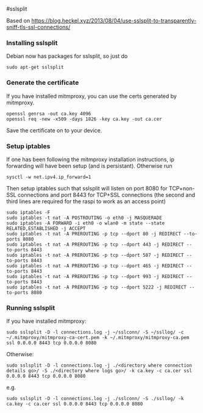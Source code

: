 #sslsplit

Based on https://blog.heckel.xyz/2013/08/04/use-sslsplit-to-transparently-sniff-tls-ssl-connections/

### Installing sslsplit
Debian now has packages for sslsplit, so just do
```
sudo apt-get sslsplit
```

### Generate the certificate
If you have installed mitmproxy, you can use the certs generated by mitmproxy.

```
openssl genrsa -out ca.key 4096
openssl req -new -x509 -days 1826 -key ca.key -out ca.cer
```
Save the certificate on to your device.

### Setup iptables
If one has been following the mitmproxy installation instructions, ip forwarding will have been setup (and is persistant). Otherwise run
```
sysctl -w net.ipv4.ip_forward=1
```

Then setup iptables such that sslsplit will listen on port 8080 for TCP+non-SSL connections and port 8443 for TCP+SSL connections (the second and third lines are required for the raspi to work as an access point)
```
sudo iptables -F
sudo iptables -t nat -A POSTROUTING -o eth0 -j MASQUERADE
sudo iptables -A FORWARD -i eth0 -o wlan0 -m state --state RELATED,ESTABLISHED -j ACCEPT
sudo iptables -t nat -A PREROUTING -p tcp --dport 80 -j REDIRECT --to-ports 8080
sudo iptables -t nat -A PREROUTING -p tcp --dport 443 -j REDIRECT --to-ports 8443
sudo iptables -t nat -A PREROUTING -p tcp --dport 587 -j REDIRECT --to-ports 8443
sudo iptables -t nat -A PREROUTING -p tcp --dport 465 -j REDIRECT --to-ports 8443
sudo iptables -t nat -A PREROUTING -p tcp --dport 993 -j REDIRECT --to-ports 8443
sudo iptables -t nat -A PREROUTING -p tcp --dport 5222 -j REDIRECT --to-ports 8080
```

### Running sslsplit
If you have installed mitmproxy:
```
sudo sslsplit -D -l connections.log -j ~/sslconn/ -S ~/ssllog/ -c ~/.mitmproxy/mitmproxy-ca-cert.pem -k ~/.mitmproxy/mitmproxy-ca.pem ssl 0.0.0.0 8443 tcp 0.0.0.0 8080
```

Otherwise:
```
sudo sslsplit -D -l connections.log -j ./<directory where connection details go>/ -S ./<directory where logs go>/ -k ca.key -c ca.cer ssl 0.0.0.0 8443 tcp 0.0.0.0 8080
```

e.g.
```
sudo sslsplit -D -l connections.log -j ./sslconn/ -S ./ssllog/ -k ca.key -c ca.cer ssl 0.0.0.0 8443 tcp 0.0.0.0 8080
```
